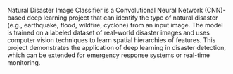 Natural Disaster Image Classifier is a Convolutional Neural Network (CNN)-based deep learning project that can identify the type of natural disaster (e.g., earthquake, flood, wildfire, cyclone) from an input image. The model is trained on a labeled dataset of real-world disaster images and uses computer vision techniques to learn spatial hierarchies of features. This project demonstrates the application of deep learning in disaster detection, which can be extended for emergency response systems or real-time monitoring.

